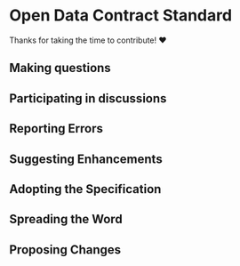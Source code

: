 # Open Data Contract Standard

Thanks for taking the time to contribute! ❤️

## Making questions

## Participating in discussions

## Reporting Errors

## Suggesting Enhancements

## Adopting the Specification

## Spreading the Word

## Proposing Changes


